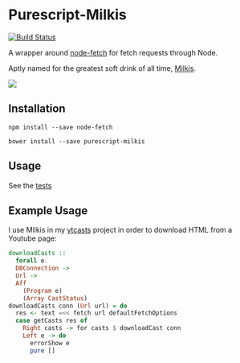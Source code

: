# Purescript-Milkis

[![Build Status](https://travis-ci.org/justinwoo/purescript-milkis.svg?branch=master)](https://travis-ci.org/justinwoo/purescript-milkis)

A wrapper around [node-fetch](https://github.com/bitinn/node-fetch) for fetch requests through Node.

Aptly named for the greatest soft drink of all time, [Milkis](https://en.wikipedia.org/wiki/Milkis).

![](https://upload.wikimedia.org/wikipedia/commons/f/f3/1006_milkis_lotte.jpg)

## Installation

`npm install --save node-fetch`

`bower install --save purescript-milkis`

## Usage

See the [tests](./test/Main.purs)

## Example Usage

I use Milkis in my [ytcasts](https://github.com/justinwoo/ytcasts/blob/89617f69ceb7f6ceb4193ad7922c20fe1664c294/src/Main.purs#L133) project in order to download HTML from a Youtube page:

```purs
downloadCasts ::
  forall e.
  DBConnection ->
  Url ->
  Aff
    (Program e)
    (Array CastStatus)
downloadCasts conn (Url url) = do
  res <- text =<< fetch url defaultFetchOptions
  case getCasts res of
    Right casts -> for casts $ downloadCast conn
    Left e -> do
      errorShow e
      pure []
```

